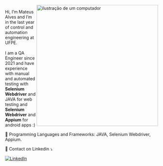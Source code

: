 <img src="https://raw.githubusercontent.com/MicaelliMedeiros/micaellimedeiros/master/image/computer-illustration.png" alt="ilustração de um computador" min-width="400px" max-width="400px" width="400px" align="right">

<p align="left"> 
  Hi, I’m Mateus Alves and I’m in the last year of control and automation engineering at UFPE.<br><br> I am a QA Engineer since 2021 and have experience with manual and automated testing with <strong>Selenium Webdriver</strong> and JAVA for web testing and <strong>Selenium Webdriver</strong> and <strong>Appium</strong> for android apps :)
</p>

<p align="left">
  🎯 Programming Languages and Frameworks: JAVA, Selenium Webdriver, Appium. 
</p>

<p align="left">
  💌 Contact on Linkedin ⤵️
</p>

<p align="left">
  <a href="https://www.linkedin.com/in/mateusralv" title="LinkedIn">
  <img src="https://img.shields.io/badge/-Linkedin-0e76a8?style=flat-square&logo=Linkedin&logoColor=white&link=LINK-DO-SEU-LINKEDIN" alt="LinkedIn"/></a>
</p>

